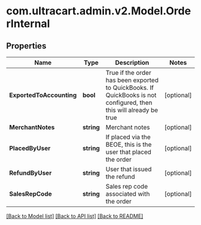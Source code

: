 
# com.ultracart.admin.v2.Model.OrderInternal

## Properties

Name | Type | Description | Notes
------------ | ------------- | ------------- | -------------
**ExportedToAccounting** | **bool** | True if the order has been exported to QuickBooks. If QuickBooks is not configured, then this will already be true | [optional] 
**MerchantNotes** | **string** | Merchant notes | [optional] 
**PlacedByUser** | **string** | If placed via the BEOE, this is the user that placed the order | [optional] 
**RefundByUser** | **string** | User that issued the refund | [optional] 
**SalesRepCode** | **string** | Sales rep code associated with the order | [optional] 

[[Back to Model list]](../README.md#documentation-for-models)
[[Back to API list]](../README.md#documentation-for-api-endpoints)
[[Back to README]](../README.md)

